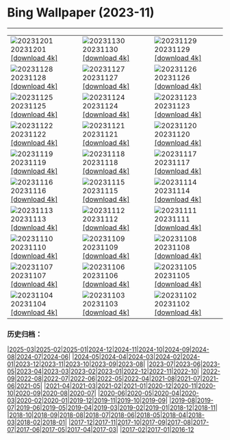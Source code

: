 # Bing Wallpaper (2023-11)
**************

<table><tr><td><img class="wallpaper" src="https://www.bing.com/th?id=OHR.IcebergAntarctica_DE-DE5154867444_1920x1080.jpg" alt="20231201"> 20231201 <a href="https://www.bing.com/th?id=OHR.IcebergAntarctica_DE-DE5154867444_UHD.jpg">[download 4k]</a></td><td><img class="wallpaper" src="https://www.bing.com/th?id=OHR.TrotternishStorr_DE-DE5333891461_1920x1080.jpg" alt="20231130"> 20231130 <a href="https://www.bing.com/th?id=OHR.TrotternishStorr_DE-DE5333891461_UHD.jpg">[download 4k]</a></td><td><img class="wallpaper" src="https://www.bing.com/th?id=OHR.TreeLighting_DE-DE4918543732_1920x1080.jpg" alt="20231129"> 20231129 <a href="https://www.bing.com/th?id=OHR.TreeLighting_DE-DE4918543732_UHD.jpg">[download 4k]</a></td></tr><tr><td><img class="wallpaper" src="https://www.bing.com/th?id=OHR.HumanKindness_DE-DE4505100231_1920x1080.jpg" alt="20231128"> 20231128 <a href="https://www.bing.com/th?id=OHR.HumanKindness_DE-DE4505100231_UHD.jpg">[download 4k]</a></td><td><img class="wallpaper" src="https://www.bing.com/th?id=OHR.FrankfurtChristmasMarket_DE-DE3743491951_1920x1080.jpg" alt="20231127"> 20231127 <a href="https://www.bing.com/th?id=OHR.FrankfurtChristmasMarket_DE-DE3743491951_UHD.jpg">[download 4k]</a></td><td><img class="wallpaper" src="https://www.bing.com/th?id=OHR.BradgateFallow_DE-DE3588733634_1920x1080.jpg" alt="20231126"> 20231126 <a href="https://www.bing.com/th?id=OHR.BradgateFallow_DE-DE3588733634_UHD.jpg">[download 4k]</a></td></tr><tr><td><img class="wallpaper" src="https://www.bing.com/th?id=OHR.TajoRiver_DE-DE3120502310_1920x1080.jpg" alt="20231125"> 20231125 <a href="https://www.bing.com/th?id=OHR.TajoRiver_DE-DE3120502310_UHD.jpg">[download 4k]</a></td><td><img class="wallpaper" src="https://www.bing.com/th?id=OHR.HallofMosses_DE-DE2487418746_1920x1080.jpg" alt="20231124"> 20231124 <a href="https://www.bing.com/th?id=OHR.HallofMosses_DE-DE2487418746_UHD.jpg">[download 4k]</a></td><td><img class="wallpaper" src="https://www.bing.com/th?id=OHR.TeideNational_DE-DE1766890549_1920x1080.jpg" alt="20231123"> 20231123 <a href="https://www.bing.com/th?id=OHR.TeideNational_DE-DE1766890549_UHD.jpg">[download 4k]</a></td></tr><tr><td><img class="wallpaper" src="https://www.bing.com/th?id=OHR.SnakeRiverTeton_DE-DE1126131831_1920x1080.jpg" alt="20231122"> 20231122 <a href="https://www.bing.com/th?id=OHR.SnakeRiverTeton_DE-DE1126131831_UHD.jpg">[download 4k]</a></td><td><img class="wallpaper" src="https://www.bing.com/th?id=OHR.RioNegro_DE-DE7737986794_1920x1080.jpg" alt="20231121"> 20231121 <a href="https://www.bing.com/th?id=OHR.RioNegro_DE-DE7737986794_UHD.jpg">[download 4k]</a></td><td><img class="wallpaper" src="https://www.bing.com/th?id=OHR.ChapmanAdventure_DE-DE7123511876_1920x1080.jpg" alt="20231120"> 20231120 <a href="https://www.bing.com/th?id=OHR.ChapmanAdventure_DE-DE7123511876_UHD.jpg">[download 4k]</a></td></tr><tr><td><img class="wallpaper" src="https://www.bing.com/th?id=OHR.FrozenBog_DE-DE6348025354_1920x1080.jpg" alt="20231119"> 20231119 <a href="https://www.bing.com/th?id=OHR.FrozenBog_DE-DE6348025354_UHD.jpg">[download 4k]</a></td><td><img class="wallpaper" src="https://www.bing.com/th?id=OHR.MilsePolarBear_DE-DE5881142630_1920x1080.jpg" alt="20231118"> 20231118 <a href="https://www.bing.com/th?id=OHR.MilsePolarBear_DE-DE5881142630_UHD.jpg">[download 4k]</a></td><td><img class="wallpaper" src="https://www.bing.com/th?id=OHR.KoenigseeLake_DE-DE5469211104_1920x1080.jpg" alt="20231117"> 20231117 <a href="https://www.bing.com/th?id=OHR.KoenigseeLake_DE-DE5469211104_UHD.jpg">[download 4k]</a></td></tr><tr><td><img class="wallpaper" src="https://www.bing.com/th?id=OHR.AthensAcropolis_DE-DE2752132503_1920x1080.jpg" alt="20231116"> 20231116 <a href="https://www.bing.com/th?id=OHR.AthensAcropolis_DE-DE2752132503_UHD.jpg">[download 4k]</a></td><td><img class="wallpaper" src="https://www.bing.com/th?id=OHR.SarekSweden_DE-DE2380318716_1920x1080.jpg" alt="20231115"> 20231115 <a href="https://www.bing.com/th?id=OHR.SarekSweden_DE-DE2380318716_UHD.jpg">[download 4k]</a></td><td><img class="wallpaper" src="https://www.bing.com/th?id=OHR.RusellLupines_DE-DE0157339723_1920x1080.jpg" alt="20231114"> 20231114 <a href="https://www.bing.com/th?id=OHR.RusellLupines_DE-DE0157339723_UHD.jpg">[download 4k]</a></td></tr><tr><td><img class="wallpaper" src="https://www.bing.com/th?id=OHR.OliveOrchard_DE-DE1410209761_1920x1080.jpg" alt="20231113"> 20231113 <a href="https://www.bing.com/th?id=OHR.OliveOrchard_DE-DE1410209761_UHD.jpg">[download 4k]</a></td><td><img class="wallpaper" src="https://www.bing.com/th?id=OHR.DiwaliAyodhya_DE-DE0909919399_1920x1080.jpg" alt="20231112"> 20231112 <a href="https://www.bing.com/th?id=OHR.DiwaliAyodhya_DE-DE0909919399_UHD.jpg">[download 4k]</a></td><td><img class="wallpaper" src="https://www.bing.com/th?id=OHR.ValDiFunes_DE-DE1024519394_1920x1080.jpg" alt="20231111"> 20231111 <a href="https://www.bing.com/th?id=OHR.ValDiFunes_DE-DE1024519394_UHD.jpg">[download 4k]</a></td></tr><tr><td><img class="wallpaper" src="https://www.bing.com/th?id=OHR.SchwerinerSchloss_DE-DE9196106476_1920x1080.jpg" alt="20231110"> 20231110 <a href="https://www.bing.com/th?id=OHR.SchwerinerSchloss_DE-DE9196106476_UHD.jpg">[download 4k]</a></td><td><img class="wallpaper" src="https://www.bing.com/th?id=OHR.NorwayBirch_DE-DE9947810365_1920x1080.jpg" alt="20231109"> 20231109 <a href="https://www.bing.com/th?id=OHR.NorwayBirch_DE-DE9947810365_UHD.jpg">[download 4k]</a></td><td><img class="wallpaper" src="https://www.bing.com/th?id=OHR.ManateeMama_DE-DE9487097081_1920x1080.jpg" alt="20231108"> 20231108 <a href="https://www.bing.com/th?id=OHR.ManateeMama_DE-DE9487097081_UHD.jpg">[download 4k]</a></td></tr><tr><td><img class="wallpaper" src="https://www.bing.com/th?id=OHR.KirkilaiTower_DE-DE6766804502_1920x1080.jpg" alt="20231107"> 20231107 <a href="https://www.bing.com/th?id=OHR.KirkilaiTower_DE-DE6766804502_UHD.jpg">[download 4k]</a></td><td><img class="wallpaper" src="https://www.bing.com/th?id=OHR.LagoPehoe_DE-DE6052694621_1920x1080.jpg" alt="20231106"> 20231106 <a href="https://www.bing.com/th?id=OHR.LagoPehoe_DE-DE6052694621_UHD.jpg">[download 4k]</a></td><td><img class="wallpaper" src="https://www.bing.com/th?id=OHR.SilencioSpain_DE-DE3741175686_1920x1080.jpg" alt="20231105"> 20231105 <a href="https://www.bing.com/th?id=OHR.SilencioSpain_DE-DE3741175686_UHD.jpg">[download 4k]</a></td></tr><tr><td><img class="wallpaper" src="https://www.bing.com/th?id=OHR.BisonSnow_DE-DE9907596119_1920x1080.jpg" alt="20231104"> 20231104 <a href="https://www.bing.com/th?id=OHR.BisonSnow_DE-DE9907596119_UHD.jpg">[download 4k]</a></td><td><img class="wallpaper" src="https://www.bing.com/th?id=OHR.HunsrueckHochwald_DE-DE8281087937_1920x1080.jpg" alt="20231103"> 20231103 <a href="https://www.bing.com/th?id=OHR.HunsrueckHochwald_DE-DE8281087937_UHD.jpg">[download 4k]</a></td><td><img class="wallpaper" src="https://www.bing.com/th?id=OHR.DeathValleySalt_DE-DE7062517949_1920x1080.jpg" alt="20231102"> 20231102 <a href="https://www.bing.com/th?id=OHR.DeathValleySalt_DE-DE7062517949_UHD.jpg">[download 4k]</a></td></tr></table>

### 历史归档：

|[2025-03](/../2025-03/2025-03.md)|[2025-02](/../2025-02/2025-02.md)|[2025-01](/../2025-01/2025-01.md)|[2024-12](/../2024-12/2024-12.md)|[2024-11](/../2024-11/2024-11.md)|[2024-10](/../2024-10/2024-10.md)|[2024-09](/../2024-09/2024-09.md)|[2024-08](/../2024-08/2024-08.md)|[2024-07](/../2024-07/2024-07.md)|[2024-06](/../2024-06/2024-06.md)|
|[2024-05](/../2024-05/2024-05.md)|[2024-04](/../2024-04/2024-04.md)|[2024-03](/../2024-03/2024-03.md)|[2024-02](/../2024-02/2024-02.md)|[2024-01](/../2024-01/2024-01.md)|[2023-12](/../2023-12/2023-12.md)|[2023-11](/2023-11.md)|[2023-10](/../2023-10/2023-10.md)|[2023-09](/../2023-09/2023-09.md)|[2023-08](/../2023-08/2023-08.md)|
|[2023-07](/../2023-07/2023-07.md)|[2023-06](/../2023-06/2023-06.md)|[2023-05](/../2023-05/2023-05.md)|[2023-04](/../2023-04/2023-04.md)|[2023-03](/../2023-03/2023-03.md)|[2023-02](/../2023-02/2023-02.md)|[2023-01](/../2023-01/2023-01.md)|[2022-12](/../2022-12/2022-12.md)|[2022-11](/../2022-11/2022-11.md)|[2022-10](/../2022-10/2022-10.md)|
|[2022-09](/../2022-09/2022-09.md)|[2022-08](/../2022-08/2022-08.md)|[2022-07](/../2022-07/2022-07.md)|[2022-06](/../2022-06/2022-06.md)|[2022-05](/../2022-05/2022-05.md)|[2022-04](/../2022-04/2022-04.md)|[2021-08](/../2021-08/2021-08.md)|[2021-07](/../2021-07/2021-07.md)|[2021-06](/../2021-06/2021-06.md)|[2021-05](/../2021-05/2021-05.md)|
|[2021-04](/../2021-04/2021-04.md)|[2021-03](/../2021-03/2021-03.md)|[2021-02](/../2021-02/2021-02.md)|[2021-01](/../2021-01/2021-01.md)|[2020-12](/../2020-12/2020-12.md)|[2020-11](/../2020-11/2020-11.md)|[2020-10](/../2020-10/2020-10.md)|[2020-09](/../2020-09/2020-09.md)|[2020-08](/../2020-08/2020-08.md)|[2020-07](/../2020-07/2020-07.md)|
|[2020-06](/../2020-06/2020-06.md)|[2020-05](/../2020-05/2020-05.md)|[2020-04](/../2020-04/2020-04.md)|[2020-03](/../2020-03/2020-03.md)|[2020-02](/../2020-02/2020-02.md)|[2020-01](/../2020-01/2020-01.md)|[2019-12](/../2019-12/2019-12.md)|[2019-11](/../2019-11/2019-11.md)|[2019-10](/../2019-10/2019-10.md)|[2019-09](/../2019-09/2019-09.md)|
|[2019-08](/../2019-08/2019-08.md)|[2019-07](/../2019-07/2019-07.md)|[2019-06](/../2019-06/2019-06.md)|[2019-05](/../2019-05/2019-05.md)|[2019-04](/../2019-04/2019-04.md)|[2019-03](/../2019-03/2019-03.md)|[2019-02](/../2019-02/2019-02.md)|[2019-01](/../2019-01/2019-01.md)|[2018-12](/../2018-12/2018-12.md)|[2018-11](/../2018-11/2018-11.md)|
|[2018-10](/../2018-10/2018-10.md)|[2018-09](/../2018-09/2018-09.md)|[2018-08](/../2018-08/2018-08.md)|[2018-07](/../2018-07/2018-07.md)|[2018-06](/../2018-06/2018-06.md)|[2018-05](/../2018-05/2018-05.md)|[2018-04](/../2018-04/2018-04.md)|[2018-03](/../2018-03/2018-03.md)|[2018-02](/../2018-02/2018-02.md)|[2018-01](/../2018-01/2018-01.md)|
|[2017-12](/../2017-12/2017-12.md)|[2017-11](/../2017-11/2017-11.md)|[2017-10](/../2017-10/2017-10.md)|[2017-09](/../2017-09/2017-09.md)|[2017-08](/../2017-08/2017-08.md)|[2017-07](/../2017-07/2017-07.md)|[2017-06](/../2017-06/2017-06.md)|[2017-05](/../2017-05/2017-05.md)|[2017-04](/../2017-04/2017-04.md)|[2017-03](/../2017-03/2017-03.md)|
|[2017-02](/../2017-02/2017-02.md)|[2017-01](/../2017-01/2017-01.md)|[2016-12](/../2016-12/2016-12.md)
